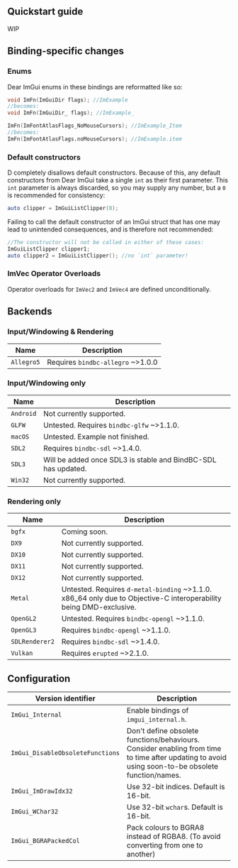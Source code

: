 
## Quickstart guide

WIP

## Binding-specific changes

### Enums
Dear ImGui enums in these bindings are reformatted like so:
```d
void ImFn(ImGuiDir flags); //ImExample
//becomes:
void ImFn(ImGuiDir_ flags); //ImExample_

ImFn(ImFontAtlasFlags_NoMouseCursors); //ImExample_Item
//becomes:
ImFn(ImFontAtlasFlags.noMouseCursors); //ImExample.item
```

### Default constructors
D completely disallows default constructors. Because of this, any default constructors
from Dear ImGui take a single `int` as their first parameter.
This `int` parameter is always discarded, so you may supply any number, but a `0` is recommended for consistency:
```d
auto clipper = ImGuiListClipper(0);
```
Failing to call the default constructor of an ImGui struct that has one may lead to unintended consequences, and is therefore not recommended:
```d
//The constructor will not be called in either of these cases:
ImGuiListClipper clipper1;
auto clipper2 = ImGuiListClipper(); //no `int` parameter!
```

### ImVec Operator Overloads
Operator overloads for `ImVec2` and `ImVec4` are defined unconditionally.

## Backends

### Input/Windowing & Rendering
| Name       | Description |
|------------|-------------|
| `Allegro5` | Requires `bindbc-allegro` ~>1.0.0 |

### Input/Windowing only
| Name       | Description |
|------------|-------------|
| `Android`  | Not currently supported. |
| `GLFW`     | Untested. Requires `bindbc-glfw` ~>1.1.0. |
| `macOS`    | Untested. Example not finished. |
| `SDL2`     | Requires `bindbc-sdl` ~>1.4.0. |
| `SDL3`     | Will be added once SDL3 is stable and BindBC-SDL has updated. |
| `Win32`    | Not currently supported. |

### Rendering only

| Name           | Description |
|----------------|-------------|
| `bgfx`         | Coming soon. |
| `DX9`          | Not currently supported. |
| `DX10`         | Not currently supported. |
| `DX11`         | Not currently supported. |
| `DX12`         | Not currently supported. |
| `Metal`        | Untested. Requires `d-metal-binding` ~>1.1.0. x86_64 only due to Objective-C interoperability being DMD-exclusive. |
| `OpenGL2`      | Untested. Requires `bindbc-opengl` ~>1.1.0. |
| `OpenGL3`      | Requires `bindbc-opengl` ~>1.1.0. |
| `SDLRenderer2` | Requires `bindbc-sdl` ~>1.4.0. |
| `Vulkan`       | Requires `erupted` ~>2.1.0. |

## Configuration

| Version identifier               | Description |
|----------------------------------|-------------|
| `ImGui_Internal`                 | Enable bindings of `imgui_internal.h`. |
| `ImGui_DisableObsoleteFunctions` | Don't define obsolete functions/behaviours. Consider enabling from time to time after updating to avoid using soon-to-be obsolete function/names. |
| `ImGui_ImDrawIdx32`              | Use 32-bit indices. Default is 16-bit. |
| `ImGui_WChar32`                  | Use 32-bit `wchar`s. Default is 16-bit. |
| `ImGui_BGRAPackedCol`            | Pack colours to BGRA8 instead of RGBA8. (To avoid converting from one to another) |

